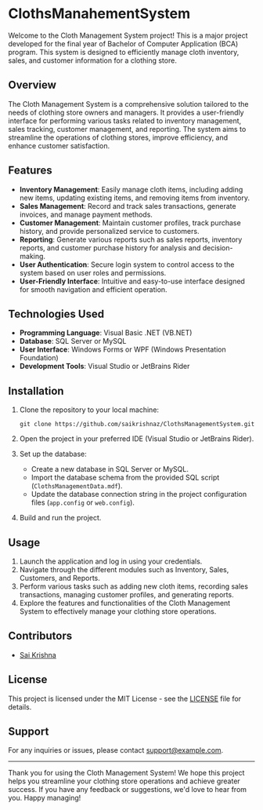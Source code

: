 # ClothsManahementSystem

Welcome to the Cloth Management System project! This is a major project developed for the final year of Bachelor of Computer Application (BCA) program. This system is designed to efficiently manage cloth inventory, sales, and customer information for a clothing store.

## Overview

The Cloth Management System is a comprehensive solution tailored to the needs of clothing store owners and managers. It provides a user-friendly interface for performing various tasks related to inventory management, sales tracking, customer management, and reporting. The system aims to streamline the operations of clothing stores, improve efficiency, and enhance customer satisfaction.

## Features

- **Inventory Management**: Easily manage cloth items, including adding new items, updating existing items, and removing items from inventory.
- **Sales Management**: Record and track sales transactions, generate invoices, and manage payment methods.
- **Customer Management**: Maintain customer profiles, track purchase history, and provide personalized service to customers.
- **Reporting**: Generate various reports such as sales reports, inventory reports, and customer purchase history for analysis and decision-making.
- **User Authentication**: Secure login system to control access to the system based on user roles and permissions.
- **User-Friendly Interface**: Intuitive and easy-to-use interface designed for smooth navigation and efficient operation.

## Technologies Used

- **Programming Language**: Visual Basic .NET (VB.NET)
- **Database**: SQL Server or MySQL
- **User Interface**: Windows Forms or WPF (Windows Presentation Foundation)
- **Development Tools**: Visual Studio or JetBrains Rider

## Installation

1. Clone the repository to your local machine:
   ```
   git clone https://github.com/saikrishnaz/ClothsManagementSystem.git
   ```

2. Open the project in your preferred IDE (Visual Studio or JetBrains Rider).

3. Set up the database:
   - Create a new database in SQL Server or MySQL.
   - Import the database schema from the provided SQL script (`ClothsManagementData.mdf`).
   - Update the database connection string in the project configuration files (`app.config` or `web.config`).

4. Build and run the project.

## Usage

1. Launch the application and log in using your credentials.
2. Navigate through the different modules such as Inventory, Sales, Customers, and Reports.
3. Perform various tasks such as adding new cloth items, recording sales transactions, managing customer profiles, and generating reports.
4. Explore the features and functionalities of the Cloth Management System to effectively manage your clothing store operations.

## Contributors

- [Sai Krishna](https://github.com/saikrishnaz)

## License

This project is licensed under the MIT License - see the [LICENSE](LICENSE) file for details.

## Support

For any inquiries or issues, please contact [support@example.com](mailto:support@example.com).

---

Thank you for using the Cloth Management System! We hope this project helps you streamline your clothing store operations and achieve greater success. If you have any feedback or suggestions, we'd love to hear from you. Happy managing!
